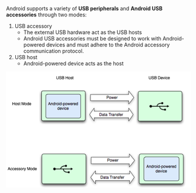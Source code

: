 Android supports a variety of **USB peripherals** and **Android USB accessories** through two modes:
1. USB accessory
    - The external USB hardware act as the USB hosts
    - Android USB accessories must be designed to work with Android-powered devices and must adhere to the Android accessory communication protocol.
2. USB host
    - Android-powered device acts as the host

![USB Host and Accessory Modes](./USB_Host_and_Accessory_Modes.png)
